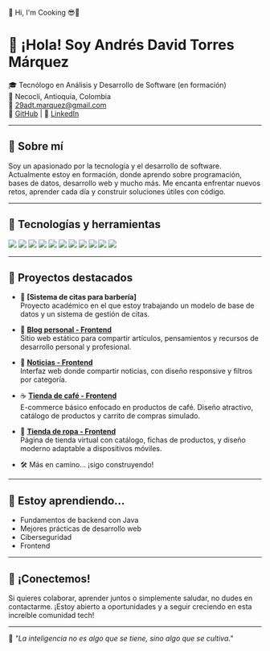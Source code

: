 👋 Hi, I'm Cooking 😎🍳

# 👋 ¡Hola! Soy Andrés David Torres Márquez

🎓 Tecnólogo en Análisis y Desarrollo de Software (en formación)  
📍 Necoclí, Antioquia, Colombia  
📧 29adt.marquez@gmail.com  
🐙 [GitHub](https://github.com/iAndresTM) | 💼 [LinkedIn](https://www.linkedin.com/in/andres-torres-1913a3270/)

---

## 🚀 Sobre mí

Soy un apasionado por la tecnología y el desarrollo de software. Actualmente estoy en formación, donde aprendo sobre programación, bases de datos, desarrollo web y mucho más. Me encanta enfrentar nuevos retos, aprender cada día y construir soluciones útiles con código.

---

## 🧰 Tecnologías y herramientas

<p>
  <img src="https://img.shields.io/badge/HTML5-E34F26?style=flat&logo=html5&logoColor=white" />
  <img src="https://img.shields.io/badge/CSS3-1572B6?style=flat&logo=css3&logoColor=white" />
  <img src="https://img.shields.io/badge/JavaScript-F7DF1E?style=flat&logo=javascript&logoColor=black" />
  <img src="https://img.shields.io/badge/Python-3776AB?style=flat&logo=python&logoColor=white" />
  <img src="https://img.shields.io/badge/PSeInt-00599C?style=flat&logo=codeforces&logoColor=white" />
  <img src="https://img.shields.io/badge/MySQL-4479A1?style=flat&logo=mysql&logoColor=white" />
  <img src="https://img.shields.io/badge/Bootstrap-7952B3?style=flat&logo=bootstrap&logoColor=white" />
  <img src="https://img.shields.io/badge/Gulp-CF4647?style=flat&logo=gulp&logoColor=white" />
  <img src="https://img.shields.io/badge/Java-007396?style=flat&logo=java&logoColor=white" />
  <img src="https://img.shields.io/badge/Git-F05032?style=flat&logo=git&logoColor=white" />
  <img src="https://img.shields.io/badge/GitHub-181717?style=flat&logo=github&logoColor=white" />
</p>

---

## 📌 Proyectos destacados

- 💈 **[Sistema de citas para barbería]**  
  Proyecto académico en el que estoy trabajando un modelo de base de datos y un sistema de gestión de citas.
  
- 📝 **[Blog personal - Frontend](https://github.com/iAndresTM/proyecto-blog-personal)**  
  Sitio web estático para compartir artículos, pensamientos y recursos de desarrollo personal y profesional.

- 📰 **[Noticias - Frontend](https://github.com/iAndresTM/noticias-frontend)**  
  Interfaz web donde compartir noticias, con diseño responsive y filtros por categoría.

- ☕ **[Tienda de café - Frontend](https://github.com/iAndresTM/shop-cafe)**  
  E-commerce básico enfocado en productos de café. Diseño atractivo, catálogo de productos y carrito de compras simulado.

- 👕 **[Tienda de ropa - Frontend](https://github.com/iAndresTM/tienda-ropa)**  
  Página de tienda virtual con catálogo, fichas de productos, y diseño moderno adaptable a dispositivos móviles.

- 🛠️ Más en camino… ¡sigo construyendo!

---

## 📖 Estoy aprendiendo...

- Fundamentos de backend con Java
- Mejores prácticas de desarrollo web
- Ciberseguridad
- Frontend

---

## 🤝 ¡Conectemos!

Si quieres colaborar, aprender juntos o simplemente saludar, no dudes en contactarme. ¡Estoy abierto a oportunidades y a seguir creciendo en esta increíble comunidad tech!

---

🧠 *"La inteligencia no es algo que se tiene, sino algo que se cultiva."*


<!---
iAndresTM/iAndresTM is a ✨ special ✨ repository because its `README.md` (this file) appears on your GitHub profile.
You can click the Preview link to take a look at your changes.
--->
